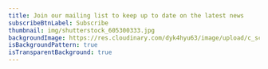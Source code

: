 ```yaml
---
title: Join our mailing list to keep up to date on the latest news
subscribeBtnLabel: Subscribe
thumbnail: img/shutterstock_605300333.jpg
backgroundImage: https://res.cloudinary.com/dyk4hyu63/image/upload/c_scale,q_auto:eco,w_1920/v1609903966/2021/01/stand-together-help-featured-banner_ovklbf.jpg
isBackgroundPattern: true
isTransparentBackground: true
---
```


